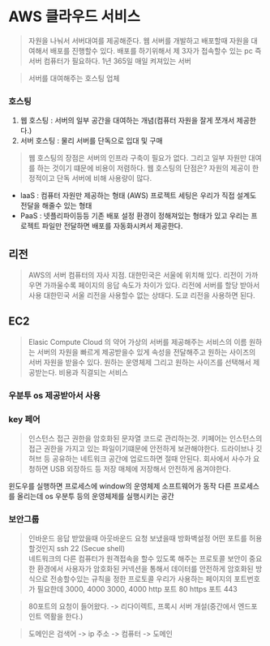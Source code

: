 # AWS 클라우드 서비스
> 자원을 나눠서 서버대여를 제공해준다.
> 웹 서버를 개발하고 배포할때 자원을 대여해서 배포를 진행할수 있다. 
> 배포를 하기위해서 제 3자가 접속할수 있는 pc 즉 서버 컴퓨터가 필요하다.
> 1년 365일 매일 켜져있는 서버

> 서버를 대여해주는 호스팅 업체

### 호스팅 
1. 웹 호스팅 : 서버의 일부 공간을 대여하는 개념(컴퓨터 자원을 잘게 쪼개서 제공한다.)
2. 서버 호스팅 : 물리 서버를 단독으로 입대 및 구매 

> 웹 호스팅의 장점은 서버의 인프라 구축이 필요가 없다. 그리고 일부 자원만 대여를 하는 것이기 떄문에 비용이 저렴하다. 
> 웹 호스팅의 단점은? 자원의 제공이 한정적이고 단독 서버에 비해 사용량이 많다.

- laaS : 컴퓨터 자원만 제공하는 형태 (AWS) 프로젝트 세팅은 우리가 직접 설계도 전달을 해줄수 있는 형태  
- PaaS : 넷플리파이등등 기존 배포 설정 환경이 정해져있는 형태가 있고 우리는 프로젝트 파일만 전달하면 배포를 자동화시켜서 제공한다. 

## 리전
> AWS의 서버 컴퓨터의 자사 지점.
> 대한민국은 서울에 위치해 있다. 
> 리전이 가까우면 가까울수록 페이지의 응답 속도가 차이가 있다. 
> 리전에 서버를 할당 받아서 사용
> 대한민국 서울 리전을 사용할수 없는 상태다.
> 도쿄 리전을 사용하면 된다. 

## EC2
> Elasic Compute Cloud 의 약어
> 가상의 서버를 제공해주는 서비스의 이름
> 원하는 서버의 자원을 빠르게 제공받을수 있게 속성을 전달해주고 원하는 사이즈의 서버 자원을 받을수 있다.
> 원하는 운영체제 그리고 원하는 사이즈를 선택해서 제공받는다. 
> 비용과 직결되는 서비스 

### 우분투 os 제공받아서 사용

### key 페어 
> 인스턴스 접근 권한을 암호화된 문자열 코드로 관리하는것. 
> 키페어는 인스턴스의 접근 권한을 가지고 있는 파일이기떄문에 안전하게 보관해야한다.
> 드라이브나 깃허브 등 공유하는 네트워크 공간에 업로드하면 절때 안된다. 
> 회사에서 사수가 요청하면 USB 외장하드 등 저장 매체에 저장해서 안전하게 옴겨야한다. 

윈도우를 실행하면 프로세스에 window의 운영체제 소프트웨어가 동작
다른 프로세스를 올리는데 os 우분투 등의 운영체제를 실행시키는 공간

### 보안그룹
> 인바운드 응답 받았을때 아웃바운드 요청 보냈을때
> 방화벽설정 
> 어떤 포트를 허용할것인지 ssh 22 (Secue shell)    
> 네트워크의 다른 컴퓨터가 원격접속을 할수 있도록 해주는 프로토콜
> 보안이 중요한 환경에서 사용자가 암호화된 커넥션을 통해서 데이터를 안전하게 암호화된 방식으로 전송할수있는 규칙을 정한 프로토콜 
> 우리가 사용하는 페이지의 포트번호가 필요한데 3000, 4000
> 3000, 4000 
> http 포트 80
> https 포트 443

> 80포트의 요청이 들어왔다. -> 리다이렉트, 프록시 서버 개설(중간에서 엔드포인트 역활을 한다.)

> 도메인은 검색어 -> ip 주소 -> 컴퓨터 -> 도메인

